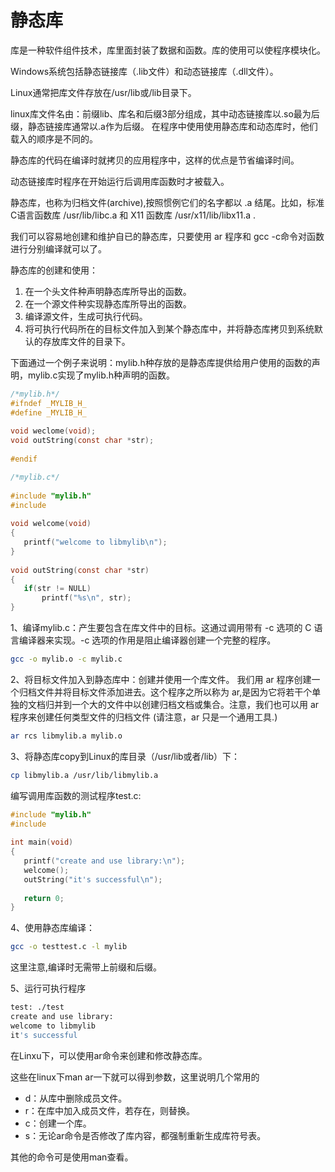 # 静态库

库是一种软件组件技术，库里面封装了数据和函数。库的使用可以使程序模块化。

Windows系统包括静态链接库（.lib文件）和动态链接库（.dll文件）。

Linux通常把库文件存放在/usr/lib或/lib目录下。

linux库文件名由：前缀lib、库名和后缀3部分组成，其中动态链接库以.so最为后缀，静态链接库通常以.a作为后缀。
在程序中使用使用静态库和动态库时，他们载入的顺序是不同的。

静态库的代码在编译时就拷贝的应用程序中，这样的优点是节省编译时间。

动态链接库时程序在开始运行后调用库函数时才被载入。

静态库，也称为归档文件(archive),按照惯例它们的名字都以 .a 结尾。比如，标准C语言函数库 /usr/lib/libc.a 和 X11 函数库 /usr/x11/lib/libx11.a .

我们可以容易地创建和维护自已的静态库，只要使用 ar 程序和 gcc -c命令对函数进行分别编译就可以了。

静态库的创建和使用：

1. 在一个头文件种声明静态库所导出的函数。
2. 在一个源文件种实现静态库所导出的函数。
3. 编译源文件，生成可执行代码。
4. 将可执行代码所在的目标文件加入到某个静态库中，并将静态库拷贝到系统默认的存放库文件的目录下。

下面通过一个例子来说明：mylib.h种存放的是静态库提供给用户使用的函数的声明，mylib.c实现了mylib.h种声明的函数。

```c
/*mylib.h*/  
#ifndef _MYLIB_H_  
#define _MYLIB_H_  
   
void weclome(void);  
void outString(const char *str);  
   
#endif  
```

```c
/*mylib.c*/  
   
#include "mylib.h"  
#include  
   
void welcome(void)  
{  
   printf("welcome to libmylib\n");  
}  
   
void outString(const char *str)  
{  
   if(str != NULL)  
       printf("%s\n", str);  
}  
```

1、编译mylib.c：产生要包含在库文件中的目标。这通过调用带有 -c 选项的 C 语言编译器来实现。-c 选项的作用是阻止编译器创建一个完整的程序。
```bash
gcc -o mylib.o -c mylib.c  
```

2、将目标文件加入到静态库中：创建并使用一个库文件。 我们用 ar 程序创建一个归档文件并将目标文件添加进去。这个程序之所以称为 ar,是因为它将若干个单独的文档归并到一个大的文件中以创建归档文档或集合。注意，我们也可以用 ar 程序来创建任何类型文件的归档文件 (请注意，ar 只是一个通用工具.)
```bash
ar rcs libmylib.a mylib.o  
```
3、将静态库copy到Linux的库目录（/usr/lib或者/lib）下：
```bash
cp libmylib.a /usr/lib/libmylib.a  
```

编写调用库函数的测试程序test.c:
```c
#include "mylib.h"  
#include  
   
int main(void)  
{  
   printf("create and use library:\n");  
   welcome();  
   outString("it's successful\n");  
   
   return 0;  
}  
```

4、使用静态库编译：

```bash
gcc -o testtest.c -l mylib  
```
这里注意,编译时无需带上前缀和后缀。

5、运行可执行程序
```bash
test: ./test  
create and use library:  
welcome to libmylib  
it's successful  
```
在Linxu下，可以使用ar命令来创建和修改静态库。

这些在linux下man ar一下就可以得到参数，这里说明几个常用的

- d：从库中删除成员文件。
- r：在库中加入成员文件，若存在，则替换。
- c：创建一个库。
- s：无论ar命令是否修改了库内容，都强制重新生成库符号表。

其他的命令可是使用man查看。